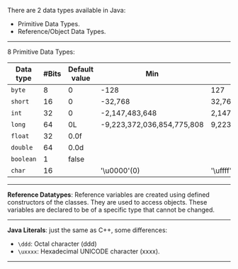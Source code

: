 There are 2 data types available in Java:
* Primitive Data Types.
* Reference/Object Data Types.

---

8 Primitive Data Types:

|Data type|#Bits|Default value|Min|Max|
|-|-|-|-|-|
|`byte`|8|0|-128|127|
|`short`|16|0|-32,768|32,767|
|`int`|32|0|-2,147,483,648|2,147,483,647|
|`long`|64|0L|-9,223,372,036,854,775,808|9,223,372,036,854,775,807|
|`float`|32|0.0f|||
|`double`|64|0.0d|||
|`boolean`|1|false|||
|`char`|16||'\u0000'(0)|'\uffff'(65,535)|

---

**Reference Datatypes**: Reference variables are created using defined constructors of the classes. They are used to access objects. These variables are declared to be of a specific type that cannot be changed.

---

**Java Literals**: just the same as C++, some differences:
* `\ddd`: Octal character (ddd)
* `\uxxxx`: Hexadecimal UNICODE character (xxxx).

---

